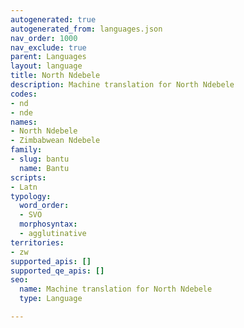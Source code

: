 ```yaml
---
autogenerated: true
autogenerated_from: languages.json
nav_order: 1000
nav_exclude: true
parent: Languages
layout: language
title: North Ndebele
description: Machine translation for North Ndebele
codes:
- nd
- nde
names:
- North Ndebele
- Zimbabwean Ndebele
family:
- slug: bantu
  name: Bantu
scripts:
- Latn
typology:
  word_order:
  - SVO
  morphosyntax:
  - agglutinative
territories:
- zw
supported_apis: []
supported_qe_apis: []
seo:
  name: Machine translation for North Ndebele
  type: Language

---
```


